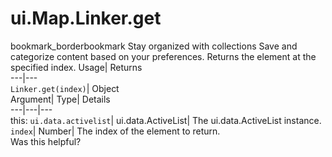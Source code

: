 
#  ui.Map.Linker.get 
bookmark_borderbookmark Stay organized with collections  Save and categorize content based on your preferences.
Returns the element at the specified index. 
Usage| Returns  
---|---  
`Linker.get(index)`| Object  
Argument| Type| Details  
---|---|---  
this: `ui.data.activelist`| ui.data.ActiveList| The ui.data.ActiveList instance.  
`index`| Number| The index of the element to return.  
Was this helpful?

